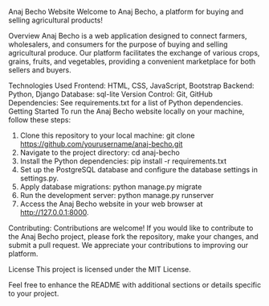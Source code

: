 Anaj Becho Website
Welcome to Anaj Becho, a platform for buying and selling agricultural products!

Overview
Anaj Becho is a web application designed to connect farmers, wholesalers, and consumers for the purpose of buying and selling agricultural produce. Our platform facilitates the exchange of various crops, grains, fruits, and vegetables, providing a convenient marketplace for both sellers and buyers.

Technologies Used
Frontend: HTML, CSS, JavaScript, Bootstrap
Backend: Python, Django
Database: sql-lite
Version Control: Git, GitHub
Dependencies: See requirements.txt for a list of Python dependencies.
Getting Started
To run the Anaj Becho website locally on your machine, follow these steps:

1. Clone this repository to your local machine:
git clone https://github.com/yourusername/anaj-becho.git
2. Navigate to the project directory:
cd anaj-becho
3. Install the Python dependencies:
pip install -r requirements.txt
4. Set up the PostgreSQL database and configure the database settings in settings.py.
5. Apply database migrations:
python manage.py migrate
6. Run the development server:
python manage.py runserver
7. Access the Anaj Becho website in your web browser at http://127.0.0.1:8000.

Contributing:
Contributions are welcome! If you would like to contribute to the Anaj Becho project, please fork the repository, make your changes, and submit a pull request. We appreciate your contributions to improving our platform.

License
This project is licensed under the MIT License.

Feel free to enhance the README with additional sections or details specific to your project.
